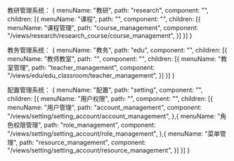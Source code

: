 教研管理系统：
{
  menuName: "教研",
  path: "research",
  component: "",
  children: [{
    menuName: "课程",
    path: "",
    component: "",
    children: [{
      menuName: "课程管理",
      path: "course_management",
      component: "/views/research/research_course/course_management",
    }]
  }]
}

教务管理系统：
{
  menuName: "教务",
  path: "edu",
  component: "",
  children: [{
    menuName: "教师教室",
    path: "",
    component: "",
    children: [{
      menuName: "教室管理",
      path: "teacher_management",
      component: "/views/edu/edu_classroom/teacher_management",
    }]
  }]
}

配置管理系统：
{
  menuName: "配置",
  path: "setting",
  component: "",
  children: [{
    menuName: "用户权限",
    path: "",
    component: "",
    children: [{
      menuName: "用户管理",
      path: "account_management",
      component: "/views/setting/setting_account/account_management",
    },{
      menuName: "角色权限管理",
      path: "role_management",
      component: "/views/setting/setting_account/role_management",
    },{
      menuName: "菜单管理",
      path: "resource_management",
      component: "/views/setting/setting_account/resource_management",
    }]
  }]
}